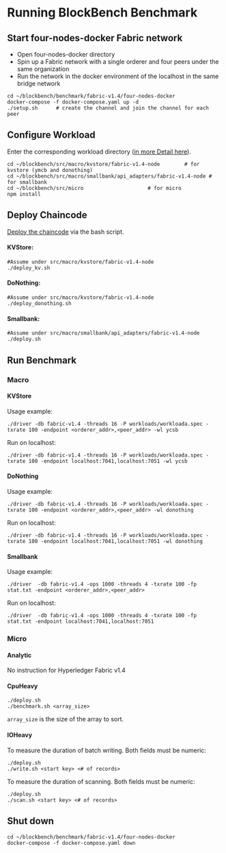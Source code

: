 # Running BlockBench Benchmark
## Start four-nodes-docker Fabric network
 - Open four-nodes-docker directory
 - Spin up a Fabric network with a single orderer and four peers under the same organization
 - Run the network in the docker environment of the localhost in the same bridge network

```
cd ~/blockbench/benchmark/fabric-v1.4/four-nodes-docker
docker-compose -f docker-compose.yaml up -d
./setup.sh 		# create the channel and join the channel for each peer
```
## Configure Workload
Enter the corresponding workload directory  ([in more Detail here](https://github.com/ooibc88/blockbench/tree/master/src/macro)).
```
cd ~/blockbench/src/macro/kvstore/fabric-v1.4-node		  # for kvstore (ymcb and donothing)
cd ~/blockbench/src/macro/smallbank/api_adapters/fabric-v1.4-node # for smallbank
cd ~/blockbench/src/micro					  # for micro
npm install
```
## Deploy Chaincode
[Deploy the chaincode](https://github.com/ooibc88/blockbench/tree/master/src/macro)  via the bash script.
#### KVStore:
```
#Assume under src/macro/kvstore/fabric-v1.4-node
./deploy_kv.sh
```
#### DoNothing:
```
#Assume under src/macro/kvstore/fabric-v1.4-node
./deploy_donothing.sh
```
#### Smallbank:
```
#Assume under src/macro/smallbank/api_adapters/fabric-v1.4-node
./deploy.sh
```
## Run Benchmark
### Macro 
#### KVStore
Usage example:
```
./driver -db fabric-v1.4 -threads 16 -P workloads/workloada.spec -txrate 100 -endpoint <orderer_addr>,<peer_addr> -wl ycsb
```
Run on localhost:
```
./driver -db fabric-v1.4 -threads 16 -P workloads/workloada.spec -txrate 100 -endpoint localhost:7041,localhost:7051 -wl ycsb
```
#### DoNothing
Usage example:
```
./driver -db fabric-v1.4 -threads 16 -P workloads/workloada.spec -txrate 100 -endpoint <orderer_addr>,<peer_addr> -wl donothing
```
Run on localhost:
```
./driver -db fabric-v1.4 -threads 16 -P workloads/workloada.spec -txrate 100 -endpoint localhost:7041,localhost:7051 -wl donothing
```
#### Smallbank
Usage example:
```
./driver  -db fabric-v1.4 -ops 1000 -threads 4 -txrate 100 -fp stat.txt -endpoint <orderer_addr>,<peer_addr>
```
Run on localhost:
```
./driver  -db fabric-v1.4 -ops 1000 -threads 4 -txrate 100 -fp stat.txt -endpoint localhost:7041,localhost:7051

```
### Micro
#### Analytic
No instruction for Hyperledger Fabric v1.4

#### CpuHeavy
```
./deploy.sh
./benchmark.sh <array_size>
```
`array_size` is the size of the array to sort.

#### IOHeavy
To measure the duration of batch writing. Both fields must be numeric:
```
./deploy.sh
./write.sh <start key> <# of records>
```
To measure the duration of scanning. Both fields must be numeric:
```
./deploy.sh
./scan.sh <start key> <# of records>
```

## Shut down
```
cd ~/blockbench/benchmark/fabric-v1.4/four-nodes-docker
docker-compose -f docker-compose.yaml down
```

